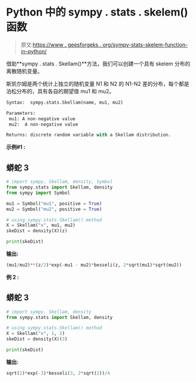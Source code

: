 # Python 中的 sympy . stats . skelem()函数

> 原文:[https://www . geesforgeks . org/sympy-stats-skelem-function-in-python/](https://www.geeksforgeeks.org/sympy-stats-skellam-function-in-python/)

借助**sympy . stats . Skellam()**方法，我们可以创建一个具有 skelem 分布的离散随机变量。

斯凯尔姆是两个统计上独立的随机变量 N1 和 N2 的 N1-N2 差的分布，每个都是泊松分布的，具有各自的期望值 mu1 和 mu2。

```py
Syntax:  sympy.stats.Skellam(name, mu1, mu2)

Parameters:
 mu1: A non-negative value
 mu2:  A non-negative value

Returns: discrete random variable with a Skellam distribution.

```

**示例#1 :**

## 蟒蛇 3

```py
# import sympy, Skellam, density, Symbol
from sympy.stats import Skellam, density
from sympy import Symbol

mu1 = Symbol("mu1", positive = True)
mu2 = Symbol("mu2", positive = True)

# using sympy.stats.Skellam() method
X = Skellam("x", mu1, mu2)
skeDist = density(X)(z)

print(skeDist)
```

**输出:**

```py
(mu1/mu2)**(z/2)*exp(-mu1 - mu2)*besseli(z, 2*sqrt(mu1)*sqrt(mu2))

```

**例 2 :**

## 蟒蛇 3

```py
# import sympy, Skellam, density
from sympy.stats import Skellam, density

# using sympy.stats.Skellam() method
X = Skellam("x", 1, 2)
skeDist = density(X)(3)

print(skeDist)
```

**输出:**

```py
sqrt(2)*exp(-3)*besseli(3, 2*sqrt(2))/4

```